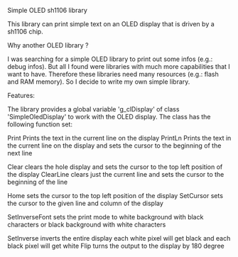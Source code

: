 Simple OLED sh1106 library

This library can print simple text on an OLED display that is driven by a sh1106 chip.

Why another OLED library ?

I was searching for a simple OLED library to print out some infos (e.g.: debug infos).
But all I found were libraries with much more capabilities that I want to have.
Therefore these libraries need many resources (e.g.: flash and RAM memory).
So I decide to write my own simple library.

Features:

The library provides a global variable 'g_clDisplay' of class 'SimpleOledDisplay'
to work with the OLED display.
The class has the following function set:

Print			Prints the text in the current line on the display
PrintLn			Prints the text in the current line on the display and
				sets the cursor to the beginning of the next line

Clear			clears the hole display and sets the cursor to the top left position of the display
ClearLine		clears just the current line and sets the cursor to the beginning of the line

Home			sets the cursor to the top left position of the display
SetCursor		sets the cursor to the given line and column of the display

SetInverseFont	sets the print mode to white background with black characters
				or black background with white characters

SetInverse		inverts the entire display
				each white pixel will get black and each black pixel will get white
Flip			turns the output to the display by 180 degree
